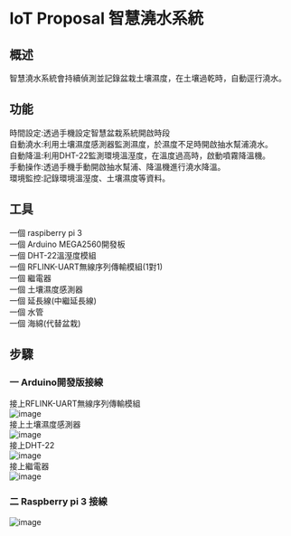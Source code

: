 # IoT Proposal 智慧澆水系統

## 概述
智慧澆水系統會持續偵測並記錄盆栽土壤濕度，在土壤過乾時，自動逕行澆水。  

## 功能

時間設定:透過手機設定智慧盆栽系統開啟時段  
自動澆水:利用土壤濕度感測器監測濕度，於濕度不足時開啟抽水幫浦澆水。  
自動降溫:利用DHT-22監測環境溫溼度，在溫度過高時，啟動噴霧降溫機。  
手動操作:透過手機手動開啟抽水幫浦、降溫機進行澆水降溫。  
環境監控:記錄環境溫溼度、土壤濕度等資料。  

## 工具
一個 raspiberry pi 3  
一個 Arduino MEGA2560開發板  
一個 DHT-22溫溼度模組  
一個 RFLINK-UART無線序列傳輸模組(1對1)  
一個 繼電器  
一個 土壤濕度感測器  
一個 延長線(中繼延長線)  
一個 水管  
一個 海綿(代替盆栽)

## 步驟
### 一 Arduino開發版接線
接上RFLINK-UART無線序列傳輸模組  
![image](https://github.com/raw/master/LianMing13613/-/tree/main/picture/RFlink.jpg)  
接上土壤濕度感測器  
![image](https://github.com/LianMing13613/-/tree/main/picture/土壤濕度.jpg)  
接上DHT-22  
![image](https://github.com/LianMing13613/-/tree/main/picture/DHT22.jpg)  
接上繼電器  
![image](https://github.com/LianMing13613/-/tree/main/picture/繼電器.jpg)  
### 二 Raspberry pi 3 接線  
![image](https://github.com/LianMing13613/-/tree/main/picture/RFlink.jpg)  
